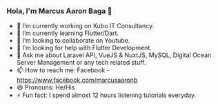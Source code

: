 ### Hola, I'm Marcus Aaron Baga 👋

- 🔭 I’m currently working on Kubo IT Consultancy.
- 🌱 I’m currently learning Flutter/Dart.
- 👯 I’m looking to collaborate on Youtube.
- 🤔 I’m looking for help with Flutter Development.
- 💬 Ask me about Laravel API, VueJS & NuxtJS, MySQL, Digital Ocean Server Management or any tech related stuff.
- 📫 How to reach me: Facebook - https://www.facebook.com/marcusaaronb
- 😄 Pronouns: He/His
- ⚡ Fun fact: I spend almost 12 hours listening tutorials everyday.
